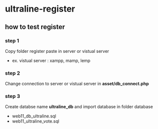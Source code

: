 # ultraline-register

## how to test register

### step 1
Copy folder register paste in server or vistual server
- ex. vistual server : xampp, mamp, lemp

### step 2
Change connection to server or vistual server in **asset/db_connect.php**

### step 3
Create databse name **ultraline_db** and import database in folder database
- web11_db_ultraline.sql
- web11_ultraline_vote.sql

